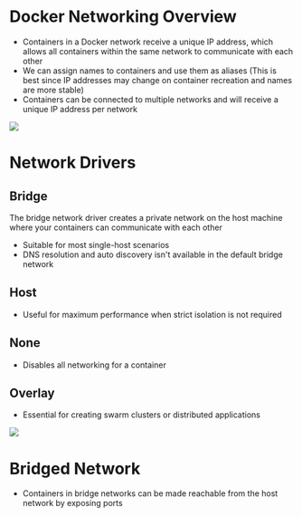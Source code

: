 # Docker Networking Overview

* Containers in a Docker network receive a unique IP address, which allows all containers within the same network to communicate with each other
* We can assign names to containers and use them as aliases (This is best since IP addresses may change on container recreation and names are more stable)
* Containers can be connected to multiple networks and will receive a unique IP address per network

![](https://github.com/JonmarCorpuz/SecondBrain/blob/main/Assets/Whitespace.png)

# Network Drivers

## Bridge 

The bridge network driver creates a private network on the host machine where your containers can communicate with each other

* Suitable for most single-host scenarios
* DNS resolution and auto discovery isn't available in the default bridge network

## Host

* Useful for maximum performance when strict isolation is not required

## None

* Disables all networking for a container

## Overlay

* Essential for creating swarm clusters or distributed applications

![](https://github.com/JonmarCorpuz/SecondBrain/blob/main/Assets/Whitespace.png)

# Bridged Network

* Containers in bridge networks can be made reachable from the host network by exposing ports
